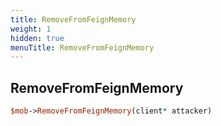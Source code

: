 ```yaml
---
title: RemoveFromFeignMemory
weight: 1
hidden: true
menuTitle: RemoveFromFeignMemory
---
```

## RemoveFromFeignMemory
```perl
$mob->RemoveFromFeignMemory(client* attacker)
```
